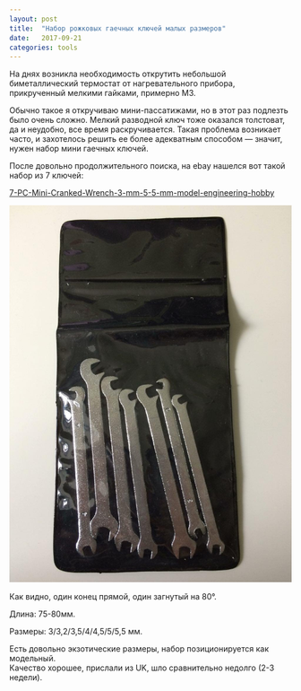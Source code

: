 ```yaml
---
layout: post
title:  "Набор рожковых гаечных ключей малых размеров"
date:   2017-09-21
categories: tools
---
```


На днях возникла необходимость открутить небольшой биметаллический термостат от нагревательного прибора, прикрученный мелкими гайками, примерно М3.

Обычно такое я откручиваю мини-пассатижами, но в этот раз подлезть было очень сложно. Мелкий разводной ключ тоже оказался толстоват, да и неудобно, все время раскручивается.
Такая проблема возникает часто, и захотелось решить ее более адекватным способом — значит, нужен набор мини гаечных ключей.

После довольно продолжительного поиска, на ebay нашелся вот такой набор из 7 ключей:

[7-PC-Mini-Cranked-Wrench-3-mm-5-5-mm-model-engineering-hobby](https://rover.ebay.com/rover/1/711-53200-19255-0/1?icep_id=114&ipn=icep&toolid=20004&campid=5338185917&mpre=www.ebay.com%2Fitm%2F162653716647)

![Набор гаечных ключей малых размеров](/assets/2017/09/21/01_small_wrench_kit.jpg)

Как видно, один конец прямой, один загнутый на 80°.

Длина: 75-80мм.

Размеры: 3/3,2/3,5/4/4,5/5/5,5 мм.

Есть довольно экзотические размеры, набор позиционируется как модельный.
<br>
Качество хорошее, прислали из UK, шло сравнительно недолго (2-3 недели).